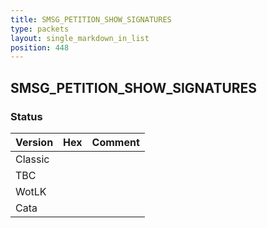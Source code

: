 ```yaml
---
title: SMSG_PETITION_SHOW_SIGNATURES
type: packets
layout: single_markdown_in_list
position: 448
---
```


## SMSG_PETITION_SHOW_SIGNATURES

### Status

Version | Hex | Comment
---------- | ---------- | ---------- 
Classic |  |  
TBC |  |  
WotLK |  |  
Cata |  |  
